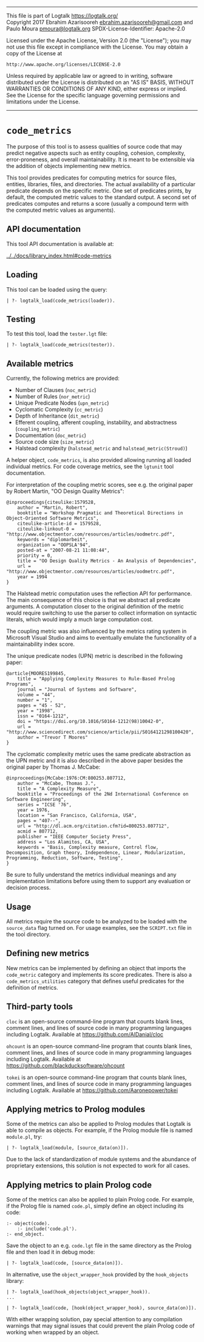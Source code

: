 ________________________________________________________________________

This file is part of Logtalk <https://logtalk.org/>  
Copyright 2017 Ebrahim Azarisooreh <ebrahim.azarisooreh@gmail.com> and  
Paulo Moura <pmoura@logtalk.org>
SPDX-License-Identifier: Apache-2.0

Licensed under the Apache License, Version 2.0 (the "License");
you may not use this file except in compliance with the License.
You may obtain a copy of the License at

	http://www.apache.org/licenses/LICENSE-2.0

Unless required by applicable law or agreed to in writing, software
distributed under the License is distributed on an "AS IS" BASIS,
WITHOUT WARRANTIES OR CONDITIONS OF ANY KIND, either express or implied.
See the License for the specific language governing permissions and
limitations under the License.
________________________________________________________________________


`code_metrics`
==============

The purpose of this tool is to assess qualities of source code that may
predict negative aspects such as entity coupling, cohesion, complexity,
error-proneness, and overall maintainability. It is meant to be extensible
via the addition of objects implementing new metrics.

This tool provides predicates for computing metrics for source files,
entities, libraries, files, and directories. The actual availability
of a particular predicate depends on the specific metric. One set of
predicates prints, by default, the computed metric values to the standard
output. A second set of predicates computes and returns a score (usually
a compound term with the computed metric values as arguments).


API documentation
-----------------

This tool API documentation is available at:

[../../docs/library_index.html#code-metrics](../../docs/library_index.html#code-metrics)


Loading
-------

This tool can be loaded using the query:

	| ?- logtalk_load(code_metrics(loader)).


Testing
-------

To test this tool, load the `tester.lgt` file:

	| ?- logtalk_load(code_metrics(tester)).


Available metrics
-----------------

Currently, the following metrics are provided:

- Number of Clauses (`noc_metric`)
- Number of Rules (`nor_metric`)
- Unique Predicate Nodes (`upn_metric`)
- Cyclomatic Complexity (`cc_metric`)
- Depth of Inheritance (`dit_metric`)
- Efferent coupling, afferent coupling, instability, and abstractness (`coupling_metric`)
- Documentation (`doc_metric`)
- Source code size (`size_metric`)
- Halstead complexity (`halstead_metric` and `halstead_metric(Stroud)`)

A helper object, `code_metrics`, is also provided allowing running all
loaded individual metrics. For code coverage metrics, see the `lgtunit`
tool documentation.

For interpretation of the coupling metric scores, see e.g. the original
paper by Robert Martin, "OO Design Quality Metrics":

	@inproceedings{citeulike:1579528,
		author = "Martin, Robert",
		booktitle = "Workshop Pragmatic and Theoretical Directions in Object-Oriented Software Metrics",
		citeulike-article-id = 1579528,
		citeulike-linkout-0 = "http://www.objectmentor.com/resources/articles/oodmetrc.pdf",
		keywords = "diplomarbeit",
		organization = "OOPSLA'94",
		posted-at = "2007-08-21 11:08:44",
		priority = 0,
		title = "OO Design Quality Metrics - An Analysis of Dependencies",
		url = "http://www.objectmentor.com/resources/articles/oodmetrc.pdf",
		year = 1994
	}

The Halstead metric computation uses the reflection API for performance.
The main consequence of this choice is that we abstract all predicate
arguments. A computation closer to the original definition of the metric
would require switching to use the parser to collect information on
syntactic literals, which would imply a much large computation cost.

The coupling metric was also influenced by the metrics rating system in
Microsoft Visual Studio and aims to eventually emulate the functionality
of a maintainability index score.

The unique predicate nodes (UPN) metric is described in the following
paper:

	@article{MOORES199845,
		title = "Applying Complexity Measures to Rule-Based Prolog Programs",
		journal = "Journal of Systems and Software",
		volume = "44",
		number = "1",
		pages = "45 - 52",
		year = "1998",
		issn = "0164-1212",
		doi = "https://doi.org/10.1016/S0164-1212(98)10042-0",
		url = "http://www.sciencedirect.com/science/article/pii/S0164121298100420",
		author = "Trevor T Moores"
	}

The cyclomatic complexity metric uses the same predicate abstraction as the
UPN metric and it is also described in the above paper besides the original
paper by Thomas J. McCabe:

	@inproceedings{McCabe:1976:CM:800253.807712,
		author = "McCabe, Thomas J.",
		title = "A Complexity Measure",
		booktitle = "Proceedings of the 2Nd International Conference on Software Engineering",
		series = "ICSE '76",
		year = 1976,
		location = "San Francisco, California, USA",
		pages = "407--",
		url = "http://dl.acm.org/citation.cfm?id=800253.807712",
		acmid = 807712,
		publisher = "IEEE Computer Society Press",
		address = "Los Alamitos, CA, USA",
		keywords = "Basis, Complexity measure, Control flow, Decomposition, Graph theory, Independence, Linear, Modularization, Programming, Reduction, Software, Testing",
	} 

Be sure to fully understand the metrics individual meanings and any
implementation limitations before using them to support any evaluation
or decision process.

Usage
-----

All metrics require the source code to be analyzed to be loaded
with the `source_data` flag turned on. For usage examples, see
the `SCRIPT.txt` file in the tool directory.


Defining new metrics
--------------------

New metrics can be implemented by defining an object that imports the
`code_metric` category and implements its score predicates. There is
also a `code_metrics_utilities` category that defines useful predicates
for the definition of metrics.


Third-party tools
-----------------

`cloc` is an open-source command-line program that counts blank lines,
comment lines, and lines of source code in many programming languages
including Logtalk. Available at https://github.com/AlDanial/cloc

`ohcount` is an open-source command-line program that counts blank lines,
comment lines, and lines of source code in many programming languages
including Logtalk. Available at https://github.com/blackducksoftware/ohcount

`tokei` is an open-source command-line program that counts blank lines,
comment lines, and lines of source code in many programming languages
including Logtalk. Available at https://github.com/Aaronepower/tokei


Applying metrics to Prolog modules
----------------------------------

Some of the metrics can also be applied to Prolog modules that Logtalk is
able to compile as objects. For example, if the Prolog module file is named
`module.pl`, try:

	| ?- logtalk_load(module, [source_data(on)]).

Due to the lack of standardization of module systems and the abundance of
proprietary extensions, this solution is not expected to work for all cases.


Applying metrics to plain Prolog code
-------------------------------------

Some of the metrics can also be applied to plain Prolog code. For example,
if the Prolog file is named `code.pl`, simply define an object including
its code:

	:- object(code).
		:- include('code.pl').
	:- end_object.

Save the object to an e.g. `code.lgt` file in the same directory as the
Prolog file and then load it in debug mode:

	| ?- logtalk_load(code, [source_data(on)]).

In alternative, use the `object_wrapper_hook` provided by the `hook_objects`
library:

	| ?- logtalk_load(hook_objects(object_wrapper_hook)).
	...

	| ?- logtalk_load(code, [hook(object_wrapper_hook), source_data(on)]).

With either wrapping solution, pay special attention to any compilation
warnings that may signal issues that could prevent the plain Prolog code
of working when wrapped by an object.
